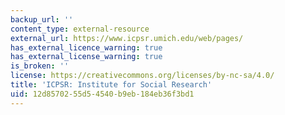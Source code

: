 ```yaml
---
backup_url: ''
content_type: external-resource
external_url: https://www.icpsr.umich.edu/web/pages/
has_external_licence_warning: true
has_external_license_warning: true
is_broken: ''
license: https://creativecommons.org/licenses/by-nc-sa/4.0/
title: 'ICPSR: Institute for Social Research'
uid: 12d85702-55d5-4540-b9eb-184eb36f3bd1
---
```

